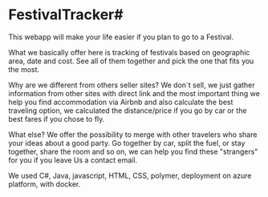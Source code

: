 # FestivalTracker#
 

This webapp will make your life easier if you plan to go to a Festival.

What we basically offer here is tracking of festivals based on geographic area, date and cost. See all of them together and pick the one that fits you the most.

Why are we different from others seller sites? We don`t sell, we just gather information from other sites with direct link and the most important thing we help you find accommodation via Airbnb and also calculate the best traveling option, we calculated the distance/price if you go by car or the best fares if you chose to fly.

What else? We offer the possibility to merge with other travelers who share your ideas about a good party. Go together by car, split the fuel, or stay together, share the room and so on, we can help you find these "strangers" for you if you leave Us a contact email.

We used C#, Java, javascript, HTML, CSS,  polymer, deployment on azure platform, with docker.

